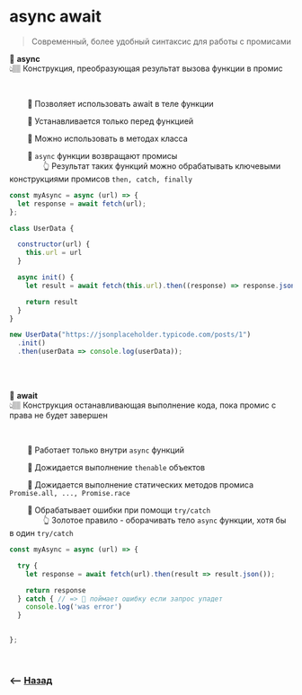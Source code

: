 # async await
> Современный, более удобный синтаксис для работы с промисами

💠 **async**   
👆🏽 Конструкция, преобразующая результат вызова функции в промис


<br>

&emsp;&emsp; 🔹 Позволяет использовать await в теле функции  

&emsp;&emsp; 🔹 Устанавливается только перед функцией  

&emsp;&emsp; 🔹 Можно использовать в методах класса      

&emsp;&emsp; 🔹 `async` функции возвращают промисы  
&emsp;&emsp;&emsp;&emsp; 👆 Результат таких функций можно обрабатывать ключевыми конструкциями промисов `then, catch, finally`   

```javascript
const myAsync = async (url) => {
  let response = await fetch(url);
};
```

```javascript
class UserData {

  constructor(url) {
    this.url = url
  }

  async init() {
    let result = await fetch(this.url).then((response) => response.json());

    return result
  }
}

new UserData("https://jsonplaceholder.typicode.com/posts/1")
  .init()
  .then(userData => console.log(userData));
```

<br>
<br>      

💠 **await**   
👆🏽 Конструкция останавливающая выполнение кода, пока промис с права не будет завершен

<br>

&emsp;&emsp; 🔹 Работает только внутри `async` функций  

&emsp;&emsp; 🔹 Дожидается выполнение `thenable` объектов

&emsp;&emsp; 🔹 Дожидается выполнение статических методов промиса `Promise.all, ..., Promise.race`

&emsp;&emsp; 🔹 Обрабатывает ошибки при помощи `try/catch`  
&emsp;&emsp;&emsp;&emsp; 👆 Золотое правило - оборачивать тело `async` функции, хотя бы в один `try/catch`         

```javascript
const myAsync = async (url) => {

  try {
    let response = await fetch(url).then(result => result.json());

    return response
  } catch { // => 🎯 поймает ошибку если запрос упадет
    console.log('was error')
  }

  
};
```

<br>


### ⟵ **<a href="../../readme.md">Назад</a>**